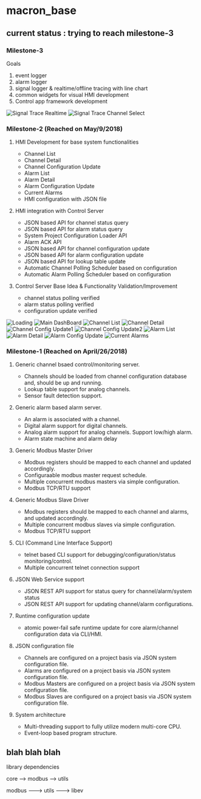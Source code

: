 # macron_base

## current status : trying to reach milestone-3

### Milestone-3
Goals
1. event logger
2. alarm logger
3. signal logger & realtime/offline tracing with line chart
4. common widgets for visual HMI development
5. Control app framework development

![Signal Trace Realtime](captures/signal_trace_realtime.png)
![Signal Trace Channel Select](captures/signal_trace_channel_select.png)

### Milestone-2 (Reached on May/9/2018)
1. HMI Development for base system functionalities
   * Channel List
   * Channel Detail
   * Channel Configuration Update
   * Alarm List
   * Alarm Detail
   * Alarm Configuration Update
   * Current Alarms
   * HMI configuration with JSON file

2. HMI integration with Control Server
   * JSON based API for channel status query
   * JSON based API for alarm status query
   * System Project Configuration Loader API 
   * Alarm ACK API
   * JSON based API for channel configuration update
   * JSON based API for alarm configuration update
   * JSON based API for lookup table update
   * Automatic Channel Polling Scheduler based on configuration
   * Automatic Alarm Polling Scheduler based on configuration

3. Control Server Base Idea & Functionality Validation/Improvement
   * channel status polling verified
   * alarm status polling verified
   * configuration update verified

![Loading](captures/loading.png)
![Main DashBoard](captures/current.png)
![Channel List](captures/channel_list.png)
![Channel Detail](captures/channel_detail.png)
![Channel Config Update1](captures/channel_config_update1.png)
![Channel Config Update2](captures/channel_config_update2.png)
![Alarm List](captures/alarm_list.png)
![Alarm Detail](captures/alarm_detail.png)
![Alarm Config Update](captures/alarm_config_update.png)
![Current Alarms](captures/current_alarms.png)

### Milestone-1 (Reached on April/26/2018)

1. Generic channel bsaed control/monitoring server.
   * Channels should be loaded from channel configuration database and, should be up and running.
   * Lookup table support for analog channels.
   * Sensor fault detection support.

2. Generic alarm based alarm server.
   * An alarm is associated with a channel.
   * Digital alarm support for digital channels.
   * Analog alarm support for analog channels. Support low/high alarm.
   * Alarm state machine and alarm delay

3. Generic Modbus Master Driver
   * Modbus registers should be mapped to each channel and updated accordingly.
   * Configuraable modbus master request schedule.
   * Multiple concurrent modbus masters via simple configuration.
   * Modbus TCP/RTU support

4. Generic Modbus Slave Driver
   * Modbus registers should be mapped to each channel and alarms, and updated accordingly.
   * Multiple concurrent modbus slaves via simple configuration.
   * Modbus TCP/RTU support

5. CLI (Command Line Interface Support)
   * telnet based CLI support for debugging/configuration/status monitoring/control.
   * Multiple concurrent telnet connection support

6. JSON Web Service support
   * JSON REST API support for status query for channel/alarm/system status
   * JSON REST API support for updating channel/alarm configurations.

7. Runtime configuration update
   * atomic power-fail safe runtime update for core alarm/channel configuration data via CLI/HMI.

8. JSON configuration file
   * Channels are configured on a project basis via JSON system configuration file.
   * Alarms are configured on a project basis via JSON system configuration file.
   * Modbus Masters  are configured on a project basis via JSON system configuration file.
   * Modbus Slaves are configured on a project basis via JSON system configuration file.

9. System architecture
   * Multi-threading support to fully utilize modern multi-core CPU.
   * Event-loop based program structure.


## blah blah blah

library dependencies

core --> modbus
     --> utils 

modbus ---> utils --->  libev
